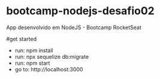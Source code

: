 # bootcamp-nodejs-desafio02
App desenvolvido em NodeJS - Bootcamp RocketSeat

#get started
- run: npm install
- run: npx sequelize db:migrate
- run: npm start
- go to: http://localhost:3000
